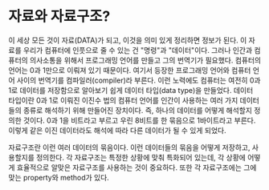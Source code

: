 # 자료와 자료구조?

이 세상 모든 것이 자료(DATA)가 되고, 이것을 의미 있게 정리하면 정보가 된다. 이 자료를 우리가 컴퓨터에 인풋으로 줄 수 있는 건 "명령"과 "데이터"이다. 그러나 인간과 컴퓨터의 의사소통을 위해서 프로그래밍 언어를 만들고 그의 번역기가 필요했다. 컴퓨터의 언어는 0과 1만으로 이뤄져 있기 때문이다. 여기서 등장한 프로그래밍 언어와 컴퓨터 언어 사이의 번역기를 컴파일러(compiler)라 부른다. 이런 노력에도 컴퓨터는 여전히 0과 1로 데이터를 저장함으로 알아보기 쉽게 데이터 타입(data type)을 만들었다. 데이터 타입이란 0과 1로 이뤄진 이진수 법의 컴퓨터 언어를 인간이 사용하는 여러 가지 데이터들의 종류로 해석하기 위해 만들어진 장치이다. 즉, 하나의 데이터를 어떻게 해석할지 정의한 것이다. 0과 1을 비트라고 부르고 우린 8비트를 한 묶음으로 1바이트라고 부른다. 이렇게 같은 이진 데이터라도 해석에 따라 다른 데이터가 될 수 있게 되었다.

자료구조란 이런 여러 데이터의 묶음이다. 이런 데이터들의 묶음을 어떻게 저장하고, 사용할지를 정의한다. 각 자료구조는 특정한 상황에 맞춰 특화되어 있는데, 각 상황에 어떻게 효율적으로 알맞은 자료구조를 사용하는 것이 중요하다. 또한 각 자료구조에는 그에 맞는 property와 method가 있다.
